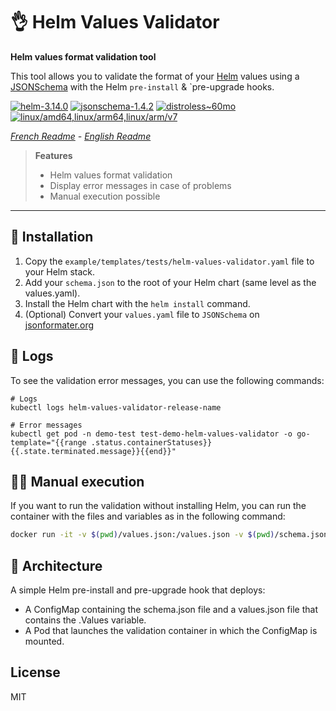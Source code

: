 # 👌 Helm Values Validator

**Helm values format validation tool**

This tool allows you to validate the format of your [Helm](https://helm.sh/docs/) values using
a [JSONSchema](https://json-schema.org/) with the Helm `pre-install` & `pre-upgrade hooks.

[![helm-3.14.0](https://img.shields.io/badge/helm-3.14.0-informational?style=flat-square)](https://helm.sh/docs/)
[![jsonschema-1.4.2](https://img.shields.io/badge/jsonschema-1.4.2-informational?style=flat-square)](https://json-schema.org/)
[![distroless~60mo](https://img.shields.io/badge/🥑%20distroless-~60mo-informational?style=flat-square)](https://github.com/GoogleContainerTools/distroless)
[![linux/amd64,linux/arm64,linux/arm/v7](https://img.shields.io/badge/🐳%20container-amd64%20arm64%20arm/v7-informational?style=flat-square)](https://hub.docker.com/r/franckrst/helm-values-validator)

*[French Readme](./README-FR.md) - [English Readme](./README.md)*

> **Features**
> * Helm values format validation
> * Display error messages in case of problems
> * Manual execution possible

---

## 🚀 Installation

1. Copy the `example/templates/tests/helm-values-validator.yaml` file to your Helm stack.
2. Add your `schema.json` to the root of your Helm chart (same level as the values.yaml).
3. Install the Helm chart with the `helm install` command.
4. (Optional) Convert your `values.yaml` file to `JSONSchema` on [jsonformater.org](https://jsonformatter.org/yaml-to-jsonschema)

## 📝 Logs

To see the validation error messages, you can use the following commands:

```shell
# Logs
kubectl logs helm-values-validator-release-name

# Error messages
kubectl get pod -n demo-test test-demo-helm-values-validator -o go-template="{{range .status.containerStatuses}}{{.state.terminated.message}}{{end}}"
```

## 🧑‍🔧 Manual execution

If you want to run the validation without installing Helm, you can run the container with the files and variables as in
the following command:

```bash
docker run -it -v $(pwd)/values.json:/values.json -v $(pwd)/schema.json:/schema.json -e SCHEMA_FILE=/schema.json -e VALUES_FILE=/values.json franckrst/helm-values-validator:0.0.0-alpha
```

## 📐 Architecture

A simple Helm pre-install and pre-upgrade hook that deploys:

- A ConfigMap containing the schema.json file and a values.json file that contains the .Values variable.
- A Pod that launches the validation container in which the ConfigMap is mounted.

## License

MIT
